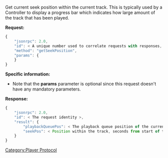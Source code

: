 Get current seek position within the current track. This is typically
used by a Controller to display a progress bar which indicates how large
amount of the track that has been played.

**Request:**

``` javascript
{
    "jsonrpc": 2.0,
    "id": < A unique number used to correlate requests with responses, see JSON-RPC specification for more information >,
    "method": "getSeekPosition",
    "params": {
    }
}
```

**Specific information:**

  - Note that the **params** parameter is optional since this request
    doesn't have any mandatory parameters.

**Response:**

``` javascript
{
    "jsonrpc": 2.0,
    "id": < The request identity >,
    "result": {
        "playbackQueuePos": < The playback queue position of the current track >
        "seekPos": < Position within the track, seconds from start of track as a float >
    }
}
```

[Category:Player Protocol](Category:Player_Protocol "wikilink")